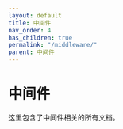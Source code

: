 ```yaml
---
layout: default
title: 中间件
nav_order: 4
has_children: true
permalink: "/middleware/"
parent: 中间件
---
```


# 中间件

这里包含了中间件相关的所有文档。
